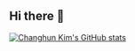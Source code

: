 ## Hi there 👋

[![Changhun Kim's GitHub stats](https://github-readme-stats.vercel.app/api?username=drumpt)](https://github.com/anuraghazra/github-readme-stats)

<!--
**drumpt/drumpt** is a ✨ _special_ ✨ repository because its `README.md` (this file) appears on your GitHub profile.

Here are some ideas to get you started:

- 🔭 I’m currently working on ...
- 🌱 I’m currently learning ...
- 👯 I’m looking to collaborate on ...
- 🤔 I’m looking for help with ...
- 💬 Ask me about ...
- 📫 How to reach me: ...
- 😄 Pronouns: ...
- ⚡ Fun fact: ...
-->
